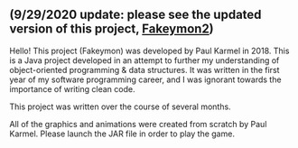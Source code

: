 ## (9/29/2020 update: please see the updated version of this project, [Fakeymon2](https://github.com/paulkia/Fakeymon2))

Hello! This project (Fakeymon) was developed by Paul Karmel in 2018.
This is a Java project developed in an attempt to further my understanding of object-oriented programming & data structures.
It was written in the first year of my software programming career, and I was ignorant towards the importance of writing clean code.

This project was written over the course of several months.

All of the graphics and animations were created from scratch by Paul Karmel.
Please launch the JAR file in order to play the game.